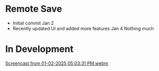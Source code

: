 # Remote Save
- Initial commit Jan 2 
- Recently updated UI and added more features Jan 4
Nothing much
# In Development
 [Screencast from 01-02-2025 05:03:31 PM.webm](https://github.com/user-attachments/assets/fc0aeb94-2c7f-4487-88ff-90c0c7178a5b)

